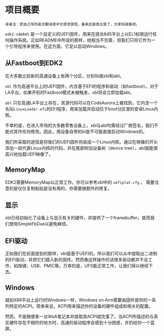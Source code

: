 # 项目概要

`译者注：把自己写的英文翻译成中文感觉很怪，看来还是我太菜了，大家将就看吧。`

`edk2-sdm845` 是一个自定义的UEFI固件，用来在骁龙845平台上以EL1权限运行任何操作系统。正如README中所说的那样，他相当不完善，但我们只将它作为一个引导程序来使用。在这方面，它足以启动Windows。

## 从Fastboot到EDK2

在大多数比较新的高通设备上有两个分区，分别叫做xbl和abl。

`xbl` 作为高通平台上的UEFI固件，内含基于EFI的程序和驱动（如fastboot）。对于LA平台，如果开机时Fastboot模式未被触发，xbl将会立即加载abl。

`abl` 只在高通LA平台上存在，其源代码可以在CodeAurora上被找到，它内含一个名叫`LinuxLoader.efi`的EFI程序，用来加载并启动位于boot分区里的安卓Linux内核。

不幸的是，在进入市场的大多数零售设备上，xbl与abl均需经过厂商签名，我们不能对其作任何修改。因此，用设备自带的bl是不可能直接启动Windows的。

我们所采取的途径是将我们的UEFI固件伪装成一个Linux内核。通过在映像的开头添加一段代表Linux内核的代码，并在尾部附加设备树（device tree），abl就能很高兴地加载UEFI映像了。

## MemoryMap

EDK2需要MemoryMap以正常工作。你可以参考xbl中的 `uefiplat.cfg` 。 需要注意的是仅仅复制粘贴是没有用的，你需要做额外的修复。

## 显示

xbl已经初始化了设备上与显示有关的硬件，并提供了一个framebuffer。故而我们使用SimpleFbDxe以避免麻烦。

## EFI驱动

正如我们在前面提到的那样，xbl是基于UEFI的。所以我们可以从中提取出二进制的EFI驱动，并把它们插入新的固件。然而像这样操作的话很多驱动都并不会工作，如按键、USB、PMIC等。万幸的是，UFS能正常工作，让我们得以继续下去。

## Windows

就如X86平台上运行的Windows一样，Windows on Arm需要由固件提供的一系列特定的ACPI。简单来说，ACPI用来描述你的设备的硬件组成和相关的配置。

然而，不是随便拿一台WoA笔记本并提取其ACPI就完事了。当ACPI所描述的与真实硬件存在不相符的地方时，高通的驱动程序会感到十分困惑，并扔给你一个蓝屏。
